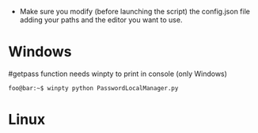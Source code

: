 - Make sure you modify (before launching the script) the config.json file adding your paths and the editor you want to use.

# Windows
#getpass function needs winpty to print in console (only Windows)
```console
foo@bar:~$ winpty python PasswordLocalManager.py
```
   
# Linux
